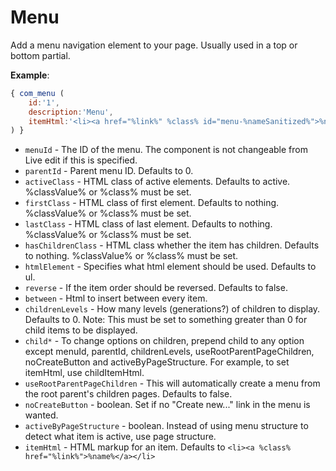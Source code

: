 # Menu
Add a menu navigation element to your page. Usually used in a top or bottom partial. 

__Example__:
```javascript
{ com_menu ( 
    id:'1',
    description:'Menu',
    itemHtml:'<li><a href="%link%" %class% id="menu-%nameSanitized%">%name%</a></li>' 
) }
```

* `menuId` - The ID of the menu. The component is not changeable from Live edit if this is specified.
* `parentId` - Parent menu ID. Defaults to 0.
* `activeClass` - HTML class of active elements. Defaults to active. %classValue% or %class% must be set.
* `firstClass` - HTML class of first element. Defaults to nothing. %classValue% or %class% must be set.
* `lastClass` - HTML class of last element. Defaults to nothing. %classValue% or %class% must be set.
* `hasChildrenClass` - HTML class whether the item has children. Defaults to nothing. %classValue% or %class% must be set.
* `htmlElement` - Specifies what html element should be used. Defaults to ul.
* `reverse` - If the item order should be reversed. Defaults to false.
* `between` - Html to insert between every item.
* `childrenLevels` - How many levels (generations?) of children to display. Defaults to 0. Note: This must be set to something greater than 0 for child items to be displayed.
* `child*` - To change options on children, prepend child to any option except menuId, parentId, childrenLevels, useRootParentPageChildren, noCreateButton and activeByPageStructure. For example, to set itemHtml, use childItemHtml.
* `useRootParentPageChildren` - This will automatically create a menu from the root parent's children pages. Defaults to false.
* `noCreateButton` - boolean. Set if no "Create new..." link in the menu is wanted.
* `activeByPageStructure` - boolean. Instead of using menu structure to detect what item is active, use page structure.
* `itemHtml` - HTML markup for an item. Defaults to `<li><a %class% href="%link%">%name%</a></li>`
